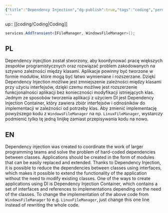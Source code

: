 ```yaml
---
{"title":"Dependency Injection","dg-publish":true,"tags":"coding","permalink":"/coding/dependency-injection/","dgPassFrontmatter":true}
---
```


up:: [[coding/Coding\|Coding]]

```cs
services.AddTransient<IFileManager, WindowsFileManager>();
```

## PL

Dependency injecjtion został stworzony, aby koordynować pracę większych zespołów programistycznych oraz rozwiązać problem zakodowanych na sztywno zależności między klasami. Aplikacje powinny być tworzone w formie modułów, które mogą być łatwo wymieniane i rozszerzane. Dzięki Dependency Injection możliwe jest zmniejszenie zależności między klasami przy użyciu interfejsów, dzięki czemu możliwe jest rozszerzenie funkcjonalności aplikacji bez konieczności modyfikacji istniejących klas. Jednym ze sposobów tworzenia aplikacji z użyciem DI jest Dependency Injection Container, który zawiera zbiór interfejsów i odnośników do implementacji w zależności od potrzeby klas.
Aby zmienić implementację powyższego kodu z `WindowsFileManager` na np. `LinuxFileManager`, wystarczy podmienić tylko tę jedną linijkę zamiast przepisywania kodu na nowo.

## EN

Dependency injection was created to coordinate the work of larger programming teams and solve the problem of hard-coded dependencies between classes. Applications should be created in the form of modules that can be easily replaced and extended. Thanks to Dependency Injection, it is possible to reduce the dependencies between classes using interfaces, which makes it possible to extend the functionality of the application without the need to modify existing classes. One of the ways to create applications using DI is Dependency Injection Container, which contains a set of interfaces and references to implementations depending on the need of the classes.
To change the implementation of the above code from `WindowsFileManager` to e.g. `LinuxFileManager`, just change this one line instead of rewriting the whole code.
